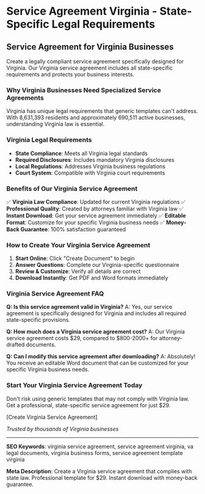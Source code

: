 # Service Agreement Virginia - State-Specific Legal Requirements

## Service Agreement for Virginia Businesses

Create a legally compliant service agreement specifically designed for Virginia. Our Virginia service agreement includes all state-specific requirements and protects your business interests.

### Why Virginia Businesses Need Specialized Service Agreements

Virginia has unique legal requirements that generic templates can't address. With 8,631,393 residents and approximately 690,511 active businesses, understanding Virginia law is essential.

### Virginia Legal Requirements

- **State Compliance**: Meets all Virginia legal standards
- **Required Disclosures**: Includes mandatory Virginia disclosures
- **Local Regulations**: Addresses Virginia business regulations
- **Court System**: Compatible with Virginia court requirements

### Benefits of Our Virginia Service Agreement

✅ **Virginia Law Compliance**: Updated for current Virginia regulations
✅ **Professional Quality**: Created by attorneys familiar with Virginia law
✅ **Instant Download**: Get your service agreement immediately
✅ **Editable Format**: Customize for your specific Virginia business needs
✅ **Money-Back Guarantee**: 100% satisfaction guaranteed

### How to Create Your Virginia Service Agreement

1. **Start Online**: Click "Create Document" to begin
2. **Answer Questions**: Complete our Virginia-specific questionnaire
3. **Review & Customize**: Verify all details are correct
4. **Download Instantly**: Get PDF and Word formats immediately

### Virginia Service Agreement FAQ

**Q: Is this service agreement valid in Virginia?**
A: Yes, our service agreement is specifically designed for Virginia and includes all required state-specific provisions.

**Q: How much does a Virginia service agreement cost?**
A: Our Virginia service agreement costs $29, compared to $800-2000+ for attorney-drafted documents.

**Q: Can I modify this service agreement after downloading?**
A: Absolutely! You receive an editable Word document that can be customized for your specific Virginia business needs.

### Start Your Virginia Service Agreement Today

Don't risk using generic templates that may not comply with Virginia law. Get a professional, state-specific service agreement for just $29.

[Create Virginia Service Agreement]

_Trusted by thousands of Virginia businesses_

---

**SEO Keywords**: virginia service agreement, service agreement virginia, va legal documents, virginia business forms, service agreement template virginia

**Meta Description**: Create a Virginia service agreement that complies with state law. Professional template for $29. Instant download with money-back guarantee.
